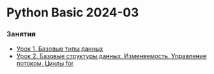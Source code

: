 # Python Basic 2024-03


### Занятия

- [Урок 1. Базовые типы данных](lessons/lesson.01/)
- [Урок 2. Базовые структуры данных. Изменяемость. Управление потоком. Циклы for](lessons/lesson.02/)
